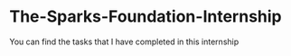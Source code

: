 # The-Sparks-Foundation-Internship

You can find the tasks that I have completed in this internship
